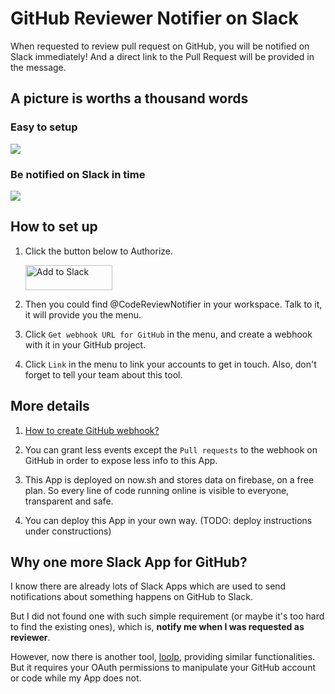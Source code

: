 # GitHub Reviewer Notifier on Slack

When requested to review pull request on GitHub, you will be notified on Slack immediately! And a direct link to the Pull Request will be provided in the message.

## A picture is worths a thousand words
### Easy to setup
![](https://user-images.githubusercontent.com/7480839/47544419-872bbb00-d919-11e8-82cc-73803f9ea8d3.png)

### Be notified on Slack in time
![](https://user-images.githubusercontent.com/7480839/47544416-8135da00-d919-11e8-9083-6319f6c1d10a.png)

## How to set up
1. Click the button below to Authorize.

    <a href="https://slack.com/oauth/authorize?client_id=358699124487.462026355174&scope=chat:write:bot,bot" target="_blank"><img alt="Add to Slack" height="40" width="139" src="https://platform.slack-edge.com/img/add_to_slack.png" srcset="https://platform.slack-edge.com/img/add_to_slack.png 1x, https://platform.slack-edge.com/img/add_to_slack@2x.png 2x" /></a>

2. Then you could find @CodeReviewNotifier in your workspace. Talk to it, it will provide you the menu.

3. Click `Get webhook URL for GitHub` in the menu, and create a webhook with it in your GitHub project.

4. Click `Link` in the menu to link your accounts to get in touch. Also, don't forget to tell your team about this tool.

## More details
1. [How to create GitHub webhook?](https://developer.github.com/webhooks/creating/)

1. You can grant less events except the `Pull requests` to the webhook on GitHub in order to expose less info to this App.

1. This App is deployed on now.sh and stores data on firebase, on a free plan. So every line of code running online is visible to everyone, transparent and safe.

1. You can deploy this App in your own way. (TODO: deploy instructions under constructions)

## Why one more Slack App for GitHub?
I know there are already lots of Slack Apps which are used to send notifications about something happens on GitHub to Slack.

But I did not found one with such simple requirement (or maybe it's too hard to find the existing ones), which is, **notify me when I was requested as reviewer**.

However, now there is another tool, [loolp](https://slack.com/apps/A98B3DYP2-loolp), providing similar functionalities. But it requires your OAuth permissions to manipulate your GitHub account or code while my App does not.
